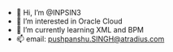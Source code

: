 - 👋 Hi, I’m @INPSIN3
- 👀 I’m interested in Oracle Cloud
- 🌱 I’m currently learning XML and BPM
- 📫 email: pushpanshu.SINGH@atradius.com

<!---
INPSIN3/INPSIN3 is a ✨ special ✨ repository because its `README.md` (this file) appears on your GitHub profile.
You can click the Preview link to take a look at your changes.
--->
